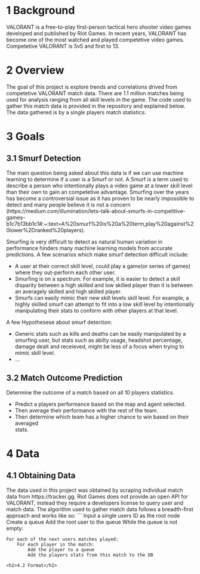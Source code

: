 <h1>1 Background</h1>
VALORANT is a free-to-play first-person tactical hero shooter video games developed and published by Riot Games. In recent years, VALORANT has become one of the most watched and played competetive video games. Competetive VALORANT is 5v5 and first to 13.

<h1>2 Overview</h1>
The goal of this project is explore trends and correlations drived from competetive VALORANT match data. There are 1.1 million matches being used for analysis ranging from all skill levels in the game. The code used to gather this match data is provided in the repository and explained below. The data gathered is by a single players match statistics.

<h1>3 Goals</h1>
<h2>3.1 Smurf Detection</h2>
The main question being asked about this data is if we can use machine learning to determine if a user is a Smurf or not. A Smurf is a term used to describe a person who intentionally plays a video game at a lower skill level than their own to gain an competetive advantage. Smurfing over the years has become a controversial issue as it has proven to be nearly impossible to detect and many people believe it is not a concern (https://medium.com/illumination/lets-talk-about-smurfs-in-competitive-games-b1c7b13bb1c1#:~:text=A%20smurf%20is%20a%20term,play%20against%20lower%2Dranked%20players). 

Smurfing is very difficult to detect as natural human variation in performance hinders many machine learning models from accurate predictions. A few scenarios which make smurf detection difficult include:
* A user at their correct skill level, could play a game(or series of games) where they out-perform each other user.
* Smurfing is on a spectrum. For example, it is easier to detect a skill disparity between a high skilled and low skilled player than it is between an averagely skilled and high skilled player.
* Smurfs can easily mimic their new skill levels skill level. For example, a highly skilled smurf can attempt to fit into a low skill level by intentionally manipulating their stats to conform with other players at that level. 

A few Hypothesese about smurf detection:
* Generic stats such as kills and deaths can be easily manipulated by a smurfing user, but stats such as abilty usage, headshot percentage, damage dealt and receieved, might be less of a focus when trying to mimic skill level.
* ...
    
<h2>3.2 Match Outcome Prediction</h2>

Determine the outcome of a match based on all 10 players statistics.
* Predict a players performance based on the map and agent selected.
* Then average their performance with the rest of the team.
* Then determine which team has a higher chance to win based on their averaged  
stats.

<h1>4 Data</h1>
<h2>4.1 Obtaining Data</h2>
The data used in this project was obtained by scraping individual match data from https://tracker.gg. Riot Games does not provide an open API for VALORANT, instead they require a developers license to query user and match data. The algorithm used to gather match data follows a breadth-first approach and works like so:
```
Input a single users ID as the root node
Create a queue
Add the root user to the queue
While the queue is not empty:
    
    For each of the next users matches played:
        For each player in the match:
            Add the player to a queue
            Add the players stats from this match to the DB
        
```
<h2>4.2 Format</h2>

